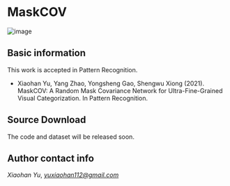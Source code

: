 
# MaskCOV
![image](https://user-images.githubusercontent.com/9549469/119601776-36f89a80-be2d-11eb-8535-effb67a1f9e3.png)
<!-- ![image](https://user-images.githubusercontent.com/9549469/119601877-660f0c00-be2d-11eb-91c9-307b02e448dd.png) -->


## Basic information
This work is accepted in Pattern Recognition. 
* Xiaohan Yu, Yang Zhao, Yongsheng Gao, Shengwu Xiong (2021). MaskCOV: A Random Mask Covariance Network for Ultra-Fine-Grained Visual Categorization. In Pattern Recognition.

## Source Download
The code and dataset will be released soon.


## Author contact info
*Xiaohan Yu*, *yuxiaohan112@gmail.com*
